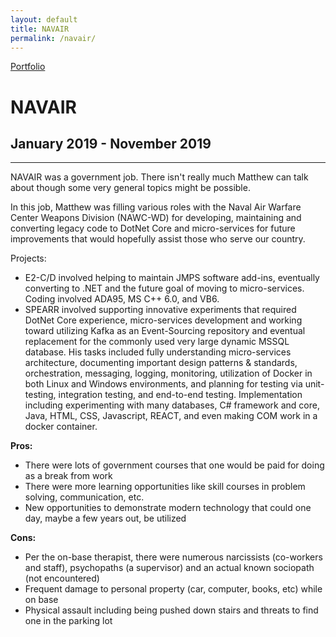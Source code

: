 ```yaml
---
layout: default
title: NAVAIR
permalink: /navair/
---
```

<a class="github-fork-ribbon no-tufte-underline" href="../index.html" title="Portfolio">Portfolio</a>
# NAVAIR
## January 2019 - November 2019
------

NAVAIR was a government job. There isn't really much Matthew can talk about though some very general topics might be possible.

In this job, Matthew was filling various roles with the Naval Air Warfare Center Weapons Division (NAWC-WD) for developing, maintaining and converting legacy code to DotNet Core and micro-services for future improvements that would hopefully assist those who serve our country.

Projects:  
- E2-C/D involved helping to maintain JMPS software add-ins, eventually converting to .NET and the future goal of moving to micro-services. Coding involved ADA95, MS C++ 6.0, and VB6.
- SPEARR involved supporting innovative experiments that required DotNet Core experience, micro-services development and working toward utilizing Kafka as an Event-Sourcing repository and eventual replacement for the commonly used very large dynamic MSSQL database. His tasks included fully understanding micro-services architecture, documenting important design patterns & standards, orchestration, messaging, logging, monitoring, utilization of Docker in both Linux and Windows environments, and planning for testing via unit-testing, integration testing, and end-to-end testing. Implementation including experimenting with many databases, C# framework and core, Java, HTML, CSS, Javascript, REACT, and even making COM work in a docker container.

**Pros:**
* There were lots of government courses that one would be paid for doing as a break from work
* There were more learning opportunities like skill courses in problem solving, communication, etc.
* New opportunities to demonstrate modern technology that could one day, maybe a few years out, be utilized

**Cons:**
* Per the on-base therapist, there were numerous narcissists (co-workers and staff), psychopaths (a supervisor) and an actual known sociopath (not encountered)
* Frequent damage to personal property (car, computer, books, etc) while on base
* Physical assault including being pushed down stairs and threats to find one in the parking lot
